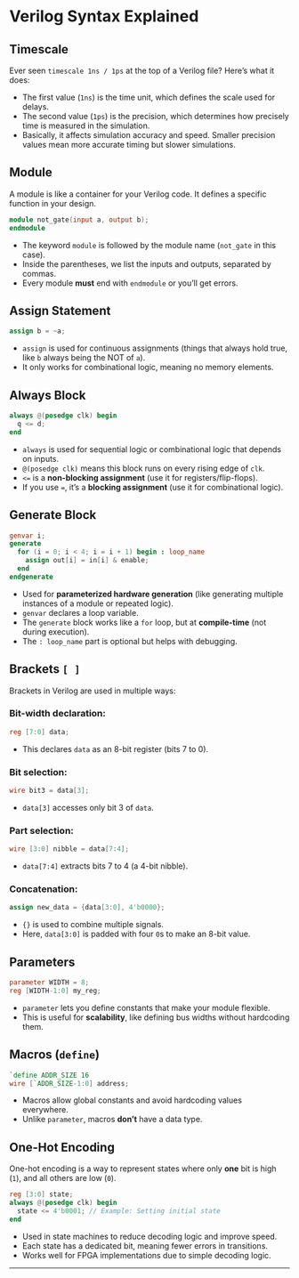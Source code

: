 # Verilog Syntax Explained

## Timescale

Ever seen `timescale 1ns / 1ps` at the top of a Verilog file? Here’s what it does:

- The first value (`1ns`) is the time unit, which defines the scale used for delays.
- The second value (`1ps`) is the precision, which determines how precisely time is measured in the simulation.
- Basically, it affects simulation accuracy and speed. Smaller precision values mean more accurate timing but slower simulations.

## Module

A module is like a container for your Verilog code. It defines a specific function in your design.

```verilog
module not_gate(input a, output b);
endmodule
```

- The keyword `module` is followed by the module name (`not_gate` in this case).
- Inside the parentheses, we list the inputs and outputs, separated by commas.
- Every module **must** end with `endmodule` or you’ll get errors.

## Assign Statement

```verilog
assign b = ~a;
```

- `assign` is used for continuous assignments (things that always hold true, like `b` always being the NOT of `a`).
- It only works for combinational logic, meaning no memory elements.

## Always Block

```verilog
always @(posedge clk) begin
  q <= d;
end
```

- `always` is used for sequential logic or combinational logic that depends on inputs.
- `@(posedge clk)` means this block runs on every rising edge of `clk`.
- `<=` is a **non-blocking assignment** (use it for registers/flip-flops).
- If you use `=`, it’s a **blocking assignment** (use it for combinational logic).

## Generate Block

```verilog
genvar i;
generate
  for (i = 0; i < 4; i = i + 1) begin : loop_name
    assign out[i] = in[i] & enable;
  end
endgenerate
```

- Used for **parameterized hardware generation** (like generating multiple instances of a module or repeated logic).
- `genvar` declares a loop variable.
- The `generate` block works like a `for` loop, but at **compile-time** (not during execution).
- The `: loop_name` part is optional but helps with debugging.

## Brackets `[ ]`

Brackets in Verilog are used in multiple ways:

### Bit-width declaration:

```verilog
reg [7:0] data;
```

- This declares `data` as an 8-bit register (bits 7 to 0).

### Bit selection:

```verilog
wire bit3 = data[3];
```

- `data[3]` accesses only bit 3 of `data`.

### Part selection:

```verilog
wire [3:0] nibble = data[7:4];
```

- `data[7:4]` extracts bits 7 to 4 (a 4-bit nibble).

### Concatenation:

```verilog
assign new_data = {data[3:0], 4'b0000};
```

- `{}` is used to combine multiple signals.
- Here, `data[3:0]` is padded with four `0`s to make an 8-bit value.

## Parameters

```verilog
parameter WIDTH = 8;
reg [WIDTH-1:0] my_reg;
```

- `parameter` lets you define constants that make your module flexible.
- This is useful for **scalability**, like defining bus widths without hardcoding them.

## Macros (`define`)

```verilog
`define ADDR_SIZE 16
wire [`ADDR_SIZE-1:0] address;
```

- Macros allow global constants and avoid hardcoding values everywhere.
- Unlike `parameter`, macros **don’t** have a data type.

## One-Hot Encoding

One-hot encoding is a way to represent states where only **one** bit is high (`1`), and all others are low (`0`).

```verilog
reg [3:0] state;
always @(posedge clk) begin
  state <= 4'b0001; // Example: Setting initial state
end
```

- Used in state machines to reduce decoding logic and improve speed.
- Each state has a dedicated bit, meaning fewer errors in transitions.
- Works well for FPGA implementations due to simple decoding logic.

---


